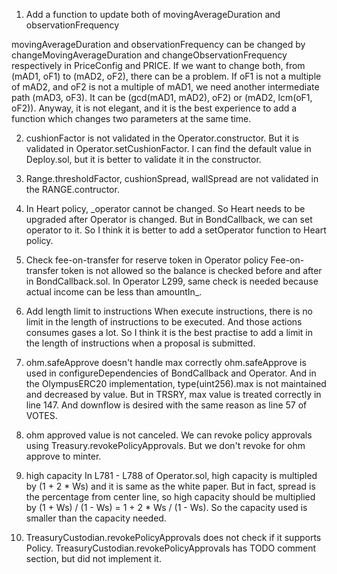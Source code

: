 
1. Add a function to update both of movingAverageDuration and observationFrequency

movingAverageDuration and observationFrequency can be changed by changeMovingAverageDuration and changeObservationFrequency respectively in PriceConfig and PRICE.
If we want to change both, from (mAD1, oF1) to (mAD2, oF2), there can be a problem.
If oF1 is not a multiple of mAD2, and oF2 is not a multiple of mAD1, we need another intermediate path (mAD3, oF3). It can be (gcd(mAD1, mAD2), oF2) or (mAD2, lcm(oF1, oF2)).
Anyway, it is not elegant, and it is the best experience to add a function which changes two parameters at the same time.

2. cushionFactor is not validated in the Operator.constructor. But it is validated in Operator.setCushionFactor. I can find the default value in Deploy.sol, but it is better to validate it in the constructor.

3. Range.thresholdFactor, cushionSpread, wallSpread are not validated in the RANGE.contructor.

4. In Heart policy, _operator cannot be changed. So Heart needs to be upgraded after Operator is changed. But in BondCallback, we can set operator to it. So I think it is better to add a setOperator function to Heart policy.

5. Check fee-on-transfer for reserve token in Operator policy
Fee-on-transfer token is not allowed so the balance is checked before and after in BondCallback.sol.
In Operator L299, same check is needed because actual income can be less than amountIn_.

6. Add length limit to instructions
When execute instructions, there is no limit in the length of instructions to be executed. 
And those actions consumes gases a lot. So I think it is the best practise to add a limit in the length of instructions when a proposal is submitted.

7. ohm.safeApprove doesn't handle max correctly
ohm.safeApprove is used in configureDependencies of BondCallback and Operator.
And in the OlympusERC20 implementation, type(uint256).max is not maintained and decreased by value.
But in TRSRY, max value is treated correctly in line 147.
And downflow is desired with the same reason as line 57 of VOTES.

8. ohm approved value is not canceled.
We can revoke policy approvals using Treasury.revokePolicyApprovals. But we don't revoke for ohm approve to minter.

9. high capacity
In L781 - L788 of Operator.sol, high capacity is multipled by (1 + 2 * Ws) and it is same as the white paper. 
But in fact, spread is the percentage from center line, so high capacity should be multiplied by (1 + Ws) / (1 - Ws) = 1 + 2 * Ws / (1 - Ws). So the capacity used is smaller than the capacity needed.

10. TreasuryCustodian.revokePolicyApprovals does not check if it supports Policy.
TreasuryCustodian.revokePolicyApprovals has TODO comment section, but did not implement it.


